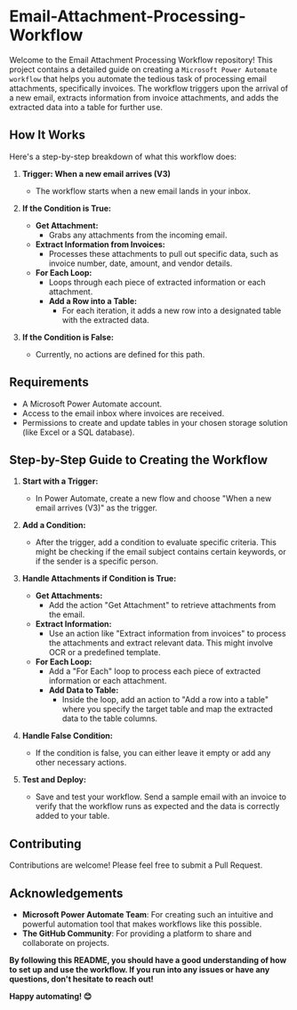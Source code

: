 # Email-Attachment-Processing-Workflow

Welcome to the Email Attachment Processing Workflow repository! This project contains a detailed guide on creating a `Microsoft Power Automate workflow` that helps you automate the tedious task of processing email attachments, specifically invoices. The workflow triggers upon the arrival of a new email, extracts information from invoice attachments, and adds the extracted data into a table for further use.

## How It Works

Here's a step-by-step breakdown of what this workflow does:

1. **Trigger: When a new email arrives (V3)**
   - The workflow starts when a new email lands in your inbox.

2. **If the Condition is True:**
   - **Get Attachment:**
     - Grabs any attachments from the incoming email.
   - **Extract Information from Invoices:**
     - Processes these attachments to pull out specific data, such as invoice number, date, amount, and vendor details.
   - **For Each Loop:**
     - Loops through each piece of extracted information or each attachment.
     - **Add a Row into a Table:**
       - For each iteration, it adds a new row into a designated table with the extracted data.

3. **If the Condition is False:**
   - Currently, no actions are defined for this path.


## Requirements

- A Microsoft Power Automate account.
- Access to the email inbox where invoices are received.
- Permissions to create and update tables in your chosen storage solution (like Excel or a SQL database).


## Step-by-Step Guide to Creating the Workflow

1. **Start with a Trigger:**
   - In Power Automate, create a new flow and choose "When a new email arrives (V3)" as the trigger.
   
2. **Add a Condition:**
   - After the trigger, add a condition to evaluate specific criteria. This might be checking if the email subject contains certain keywords, or if the sender is a specific person.

3. **Handle Attachments if Condition is True:**
   - **Get Attachments:**
     - Add the action "Get Attachment" to retrieve attachments from the email.
   - **Extract Information:**
     - Use an action like "Extract information from invoices" to process the attachments and extract relevant data. This might involve OCR or a predefined template.
   - **For Each Loop:**
     - Add a "For Each" loop to process each piece of extracted information or each attachment.
     - **Add Data to Table:**
       - Inside the loop, add an action to "Add a row into a table" where you specify the target table and map the extracted data to the table columns.

4. **Handle False Condition:**
   - If the condition is false, you can either leave it empty or add any other necessary actions.

5. **Test and Deploy:**
   - Save and test your workflow. Send a sample email with an invoice to verify that the workflow runs as expected and the data is correctly added to your table.


## Contributing

Contributions are welcome! Please feel free to submit a Pull Request.


## Acknowledgements

- **Microsoft Power Automate Team**: For creating such an intuitive and powerful automation tool that makes workflows like this possible.
- **The GitHub Community**: For providing a platform to share and collaborate on projects.


**By following this README, you should have a good understanding of how to set up and use the workflow. If you run into any issues or have any questions, don't hesitate to reach out!**

**Happy automating! 😊**







